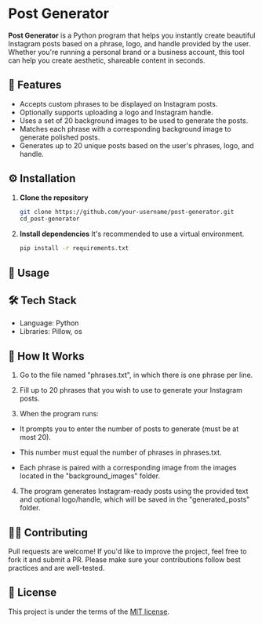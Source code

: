 # Post Generator

**Post Generator** is a Python program that helps you instantly create beautiful Instagram posts based on a phrase, logo, and handle provided by the user. Whether you're running a personal brand or a business account, this tool can help you create aesthetic, shareable content in seconds.

## 📌 Features

- Accepts custom phrases to be displayed on Instagram posts.
- Optionally supports uploading a logo and Instagram handle.
- Uses a set of 20 background images to be used to generate the posts.
- Matches each phrase with a corresponding background image to generate polished posts.
- Generates up to 20 unique posts based on the user's phrases, logo, and handle.

## ⚙️ Installation

1. **Clone the repository**  
   ```bash
   git clone https://github.com/your-username/post-generator.git
   cd_post-generator
   ```

2. **Install dependencies** 
It's recommended to use a virtual environment.
     ```bash
     pip install -r requirements.txt
     ```

## 🚀 Usage


## 🛠 Tech Stack
* Language: Python
* Libraries: Pillow, os

## 📁 How It Works
1. Go to the file named "phrases.txt", in which there is one phrase per line.

2. Fill up to 20 phrases that you wish to use to generate your Instagram posts.

3. When the program runs:

  * It prompts you to enter the number of posts to generate (must be at most 20).

  * This number must equal the number of phrases in phrases.txt.

  * Each phrase is paired with a corresponding image from the images located in the "background_images" folder.

4. The program generates Instagram-ready posts using the provided text and optional logo/handle, which will be saved in the "generated_posts" folder.

## 🧑‍💻 Contributing
Pull requests are welcome! If you'd like to improve the project, feel free to fork it and submit a PR. Please make sure your contributions follow best practices and are well-tested.

## 📄 License
This project is under the terms of the [MIT license](https://opensource.org/license/mit/).
